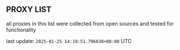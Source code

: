 ## PROXY LIST

all proxies in this list were collected from open sources and tested for functionality

last update: `2025-01-25 14:19:51.796638+00:00` UTC